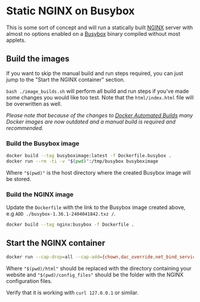 # Static NGINX on Busybox

This is some sort of concept and will run a statically built
[NGINX](https://www.nginx.com/) server with almost no options enabled
on a [Busybox](https://busybox.net) binary compiled without most applets.

## Build the images

If you want to skip the manual build and run steps required, you can just
jump to the "Start the NGINX container" section.

`bash ./image_builds.sh` will perform all build and run steps if you've made
some changes you would like too test. Note that the `html/index.html` file
will be overwritten as well.

_Please note that because of the changes to [Docker Automated Builds](https://docs.docker.com/docker-hub/builds/)
many Docker images are now outdated and a manual build is required and recommended._

### Build the Busybox image

```sh
docker build --tag busyboximage:latest -f Dockerfile.busybox .
docker run --rm -ti -v "$(pwd)":/tmp/busybox busyboximage
```

Where `"$(pwd)"` is the host directory where the created Busybox image
will be stored.

### Build the NGINX image

Update the `Dockerfile` with the link to the Busybox image created above,
e.g `ADD ./busybox-1.36.1-2404041842.txz /`.

```sh
docker build --tag nginx:busybox -f Dockerfile .
```

## Start the NGINX container

```sh
docker run --cap-drop=all --cap-add={chown,dac_override,net_bind_service,setgid,setuid} -v "$(pwd)/config_files":/opt/nginx/conf:ro -v "$(pwd)/html":/var/www/html:ro --name nginx -d -p 80:80 ghcr.io/konstruktoid/nginx:busybox
```

Where `"$(pwd)/html"` should be replaced with the directory containing your
website and `"$(pwd)/config_files"` should be the folder with the NGINX
configuration files.

Verify that it is working with `curl 127.0.0.1` or similar.

